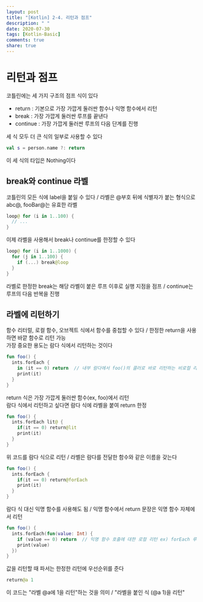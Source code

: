 ```yaml
---
layout: post
title: "[Kotlin] 2-4. 리턴과 점프"
description: " "
date: 2020-07-30
tags: [Kotlin-Basic]
comments: true
share: true
---
```


# 리턴과 점프
코틀린에는 세 가지 구조의 점프 식이 있다   
- return : 기본으로 가장 가깝게 둘러싼 함수나 익명 함수에서 리턴   
- break : 가장 가깝게 둘러싼 루프를 끝낸다   
- continue : 가장 가깝게 둘러싼 루프의 다음 단계를 진행

세 식 모두 더 큰 식의 일부로 사용할 수 있다

```kotlin
val s = person.name ?: return
```

이 세 식의 타입은 Nothing이다
## break와 continue 라벨
코틀린의 모든 식에 label을 붙일 수 있다 / 라벨은 @부호 뒤에 식별자가 붙는 형식으로 abc@, fooBar@는 유효한 라벨

```kotlin
loop@ for (i in 1..100) {
  // ...
}
```

이제 라벨을 사용해서 break나 continue를 한정할 수 있다

```kotlin
loop@ for (i in 1..1000) {
  for (j in 1..100) {
    if (...) break@loop
  }
}
```

라벨로 한정한 break는 해당 라벨이 붙은 루프 이후로 실행 지점을 점프 / continue는 루프의 다음 반복을 진행
## 라벨에 리턴하기
함수 리터럴, 로컬 함수, 오브젝트 식에서 함수를 중첩할 수 있다 / 한정한 return을 사용하면 바깥 함수로 리턴 가능   
가장 중요한 용도는 람다 식에서 리턴하는 것이다

```kotlin
fun foo() {
  ints.forEach {
    in (it == 0) return  // 내부 람다에서 foo()의 콜러로 바로 리턴하는 비로컬 리턴
    print(it)
  }
}
```

return 식은 가장 가깝게 둘러싼 함수(ex, foo)에서 리턴   
람다 식에서 리턴하고 싶다면 람다 식에 라벨을 붙여 return 한정

```kotlin
fun foo() {
  ints.forEach lit@ {
    if(it == 0) return@lit
    print(it)
  }
}
```

위 코드를 람다 식으로 리턴 / 라벨은 람다를 전달한 함수와 같은 이름을 갖는다

```kotlin
fun foo() {
  ints.forEach {
    if(it == 0) return@forEach
    print(it)
  }
}
```

람다 식 대신 익명 함수를 사용해도 됨 / 익명 함수에서 return 문장은 익명 함수 자체에서 리턴

```kotlin
fun foo() {
  ints.forEach(fun(value: Int) {
    if (value == 0) return  // 익명 함수 호출에 대한 로컬 리턴 ex) forEach 루프로 리턴
    print(value)
  })
}
```

값을 리턴할 때 파서는 한정한 리턴에 우선순위를 준다

```kotlin
return@a 1
```

이 코드는 "라벨 @a에 1을 리턴"하는 것을 의미 / "라벨을 붙인 식 (@a 1)을 리턴"
